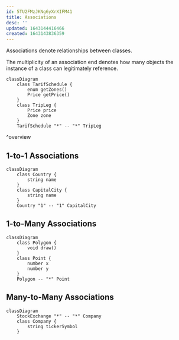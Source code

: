 ```yaml
---
id: 5TU2FMzJKNg6yXrXIFM41
title: Associations
desc: ''
updated: 1643144416466
created: 1643143836359
---
```


Associations denote relationships between classes.

The multiplicity of an association end denotes how many objects the instance of a class can legitimately reference.

```mermaid
classDiagram
    class TarifSchedule {
        enum getZones()
        Price getPrice()
    }
    class TripLeg {
        Price price
        Zone zone
    }
    TarifSchedule "*" -- "*" TripLeg
```
^overview
## 1-to-1 Associations
```mermaid
classDiagram
    class Country {
        string name
    }
    class CapitalCity {
        string name
    }
    Country "1" -- "1" CapitalCity
```
## 1-to-Many Associations
```mermaid
classDiagram
    class Polygon {
        void draw()
    }
    class Point {
        number x
        number y
    }
    Polygon -- "*" Point
```
## Many-to-Many Associations
```mermaid
classDiagram
    StockExchange "*" -- "*" Company
    class Company {
        string tickerSymbol
    }
```